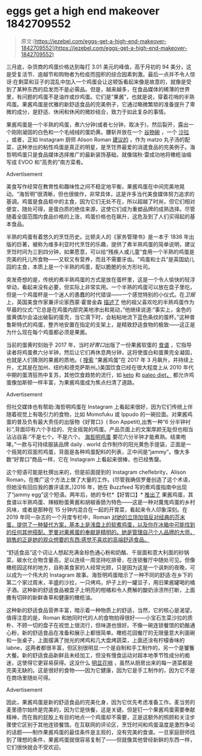 # eggs get a high end makeover 1842709552

> 原文:[https://jezebel.com/eggs-get-a-high-end-makeover-1842709552](https://jezebel.com/eggs-get-a-high-end-makeover-1842709552)

三月底，杂货商的鸡蛋价格达到每打 3.01 美元的峰值，高于月初的 94 美分，这是受复活节、逾越节和购物者为检疫而囤积的综合因素刺激。最后一点并不令人惊讶:在剩菜和豆子的混乱中加入一个鸡蛋会让这顿饭看起来像是故意的，就像是受到了某种东西的启发而不是必需品。但是，越来越多，在食品媒体的稀薄的世界里，有问题的鸡蛋不是油炸或炒鸡蛋。它们是“果酱”，也就是说，穿着花哨的半熟鸡蛋。果酱鸡蛋是优雅的新舒适食品的完美例子，它通过略微繁琐的准备提升了卑微的成分，是舒适、休闲和休闲的微妙结合，致力于如此复杂的事情。

果酱鸡蛋是一个半熟的鸡蛋，煮六分钟(或者七分钟，取决于)，然后裂开，露出一个刚刚凝固的白色和一个毛绒绒的蛋奶黄。腰斩并放在一个 [谷物碗](https://www.bonappetit.com/recipe/whole-grain-salad-with-jammy-eggs-and-shallot-yogurt/amp) ，一个 [沙拉](https://www.bonappetit.com/story/rent-week-egg-salad) ，或者，正如 Instagram 厨师 Alison Roman [建议的](https://www.nytimes.com/2020/03/30/dining/alison-roman-passover.html) ，作为 matzo 丸子汤的配菜，这种渗出的粘性鸡蛋是真正的明星，是烹饪界最爱的消遣食品的完美例子。海哲明鸡蛋只是食品媒体选择推广的最新装饰基础，就像瑞秋·雷成功地将橄榄油缩写成 EVOO 和“高贵的”南方菜肴。

<label class="bxm4mm-13 juykRM">Advertisement</label>

美食写作经常在教育性和趣味性之间不稳定地平衡，果酱鸡蛋在中间完美地晃动。“海哲明”很清晰，但也很做作，非常具体，这是许多当代美食媒体努力追求的基调。鸡蛋是食品柜中的主食，因为它们无处不在，所以超越了时尚，但它们相对便宜，随处可得，是蛋白质的绝佳来源，这使它们成为重塑品牌的成熟选择。尽管随着全国范围内食品价格的上涨，鸡蛋价格也在飙升，这危及到了人们买得起的基本食品。

半熟的鸡蛋有着悠久的烹饪历史。比顿夫人的《家务管理书》是一本于 1836 年出版的巨著，被称为维多利亚时代烹饪的乐趣，提供了煮半熟鸡蛋的简单说明，建议烹饪时间为三到四分钟，如果愿意，可以给“残疾人或儿童”食用一个半熟的鸡蛋是完美的托儿所食物——又软又有营养，而且不需要牙齿。“鸡蛋和士兵”是英国幼儿园的主食，本质上是一个半熟的鸡蛋，配以脆脆的长方形吐司。

突发奇想的是，传统的煮半熟鸡蛋的方式是放在蛋杯里，这是一个令人愉快的轻浮举动，看起来没有必要，但实际上非常实用。一个半熟的鸡蛋可以放在盘子里吃，但是一个鸡蛋杯是一个迷人的愚蠢的时代错误——一个感觉特别的小仪式。在*卫报*上，英国美食作家兼评论家西蒙·霍普金森 [描述了](https://www.theguardian.com/food/2019/jan/28/20-best-egg-recipes-part-1-simon-hopkinson-elizabeth-david-omelette-tortilla) 他的祖父喜欢吃的半熟鸡蛋作为早晨的仪式:“它总是在鸡蛋内部完美地渗出和晃动，”他继续说道:“事实上，金色的蛋黄偶尔会溢出破裂的蛋壳，当它滴下时，会粘粘地流下蓝色条纹的蛋杯。”这种普鲁斯特式的鸡蛋，整齐地安置在指定的支架上，是精致舒适食物的极致——这正是为什么现在每个鸡蛋都必须是果酱。

当前的蛋黄时刻始于 2017 年，当时*好胃口*出版了一份果酱软蛋的 [食谱](https://www.bonappetit.com/recipe/jammy-soft-boiled-eggs) ，它指导读者将鸡蛋煮六分半钟，然后让它们再休息两分钟，这将使蛋白和蛋黄完全凝固，也就是人们猜测的果酱的质地。( [搜索](https://trends.google.com/trends/explore?date=all&geo=US&q=jammy%20eggs) “果酱鸡蛋”在 2017 年 3 月飙升，并持续上升，尤其是在加州、纽约和德克萨斯州。)美国饮食已经在很大程度上从 2010 年代中期的蛋清狂热中复苏，其他饮食趋势的流行，如 [keto](https://www.dietdoctor.com/recipes/egg-butter) 和 [paleo diet，](https://themovementmenu.com/paleo-whole30-egg-salad/) 都允许鸡蛋像加斯顿一样丰富，为果酱鸡蛋成为焦点扫清了道路。

<label class="bxm4mm-13 juykRM">Advertisement</label>

但社交媒体也有帮助:海哲明鸡蛋在 Instagram 上看起来很好，因为它们传统上伴随着视觉上有吸引力的食物，比如 Momofuku 或 Ippudo 的一碗拉面。对果酱鸡蛋的普及负有最大责任的出版物《好胃口》( Bon Appetit),出售一种“6 分半钟衬衫”,背面印有六个手绘的、完全摇晃的鸡蛋。产品页面上的文案厚颜无耻但也相当沾沾自喜:“不是七个。不是六个。 [海哲明鸡蛋](https://www.bonappetit.com/recipe/jammy-soft-boiled-eggs) 要花六分半钟才能煮熟。结束咆哮。”一款与可持续服装品牌 daily . world 合作制作的阳光黄色手提袋，正面是一个摇晃的双面煎鸡蛋，背面是各种鸡蛋配料的列表，正中间是“jammy”。像大多数“好胃口”商品一样，它在 Instagram 上看起来很棒，也已经售罄。

这个短语可能是杜撰出来的，但是前面提到的 Instagram cheflebrity，Alison Roman，在推广这个方法上做了大量的工作。(尽管我确信罗曼创造了这个术语，但她没有回应我的置评请求。)2016 年，她在 Buzzfeed 写的煮鸡蛋指南中出现了“jammy egg”这个短语。两年后，她的专栏*【好胃口】* [推出了](https://www.bonappetit.com/recipe/jammy-eggs-with-paprika-aioli) 果酱鸡蛋，其食谱以半熟鸡蛋、辣椒粉蛋黄酱和胡椒香肠为特色——这是一种对魔鬼鸡蛋的乡村风味，或者是那种在 15 分钟内混合在一起的开胃菜，看起来令人印象深刻。在 2019 年同一杂志的一个月度专栏中，Roman [对她的立场加倍反对经典的芥末蛋，提供了一种替代方案，基本上是浅盘上的软煮鸡蛋，以及你在冰箱中可能找到的任何其他搭配。罗曼对果酱蛋的奉献是精明的。她是管理自己个人品牌的大师，销售的正是她的观众想要的东西:感觉不喜欢的高端舒适食品。](https://www.bonappetit.com/story/party-tricks-deviled-eggs-are-a-waste-of-time)

“舒适食品”这个词让人想起充满金棕色通心粉和奶酪、千层面和意大利面的砂锅菜，碳水化合物含量高，足以连续一周坚持吃排骨，在连锁餐厅中随处可见。但像橄榄园这样的地方，自称美食家的人经常光顾，只是因为这是一个讽刺的夜晚，可以成为一个伟大的 Instagram 故事。海哲明鸡蛋暗示了一种不同的舒适:在乡下的第二个家过周末，丰盛的沙拉，一只烤鸡，炉子上的一罐豆子，用旧果酱罐喝的橘子酒。这种新的舒适食品被盘子上明亮的柑橘和令人费解的酸奶涂渍所打断，上面撒有切碎的新鲜香草和健康的橄榄油。

这种新的舒适食品营养丰富，暗示着一种物质上的舒适，当然，它的核心是渴望。值得注意的是，Roman 和她同时代的人的食物拍得很好——小宝石生菜沙拉的质朴、不顾一切的盘子在视觉上很流行，但味道也很好。不像一碗连锁餐馆的奶酪通心粉，新的舒适食品在准备和展示上都很简单。橄榄花园餐厅的无限量意大利面碗和一张桌子，上面摆满了抛光的烤鸡和几大盘烤蔬菜，上面还涂有柠檬香味的 labne，这两者都很丰富，但区别很明显:一个是自制和手工制作的，另一个是饕餮大餐。新的舒适食品新鲜且未经加工，但没有慢食运动对超本地季节性成分的痴迷，这使得它更容易获得。这没什么 [明显花哨](https://jezebel.com/alison-roman-is-more-than-thestew-1838861751) ，虽然从厨房出来的每一道菜都是完美无缺的。这是很好的食物——因为它健康，因为它是手工制作的，因为它不是在商场里随处可得。

<label class="bxm4mm-13 juykRM">Advertisement</label>

因此，果酱鸡蛋是新的舒适食品的完美化身，因为它优先考虑准备工作。麦当劳的麦里德尔始终是完美的，因为它是快餐，这是关键。但是钉一个果酱鸡蛋需要奉献精神，而在我的屁股上有目的地点一个鸡蛋却不需要，正是这额外的照顾和关注步骤使它区别于其他连锁餐馆。在互联网的评论区，烹饪时间和鸡蛋温度是激烈争论的话题——制作果酱鸡蛋的最佳条件是主观的，没有完美的食谱。一旦家庭厨师找到了理想的条件，果酱鸡蛋就很容易复制了——但就像其他曾经新鲜的东西一样，它们很快就会不受欢迎。